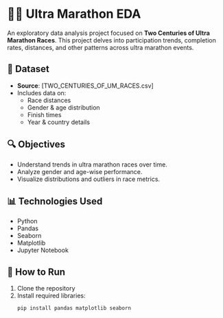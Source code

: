 # 🏃‍♂️ Ultra Marathon EDA

An exploratory data analysis project focused on **Two Centuries of Ultra Marathon Races**. This project delves into participation trends, completion rates, distances, and other patterns across ultra marathon events.

## 📁 Dataset
- **Source**: [TWO_CENTURIES_OF_UM_RACES.csv]
- Includes data on:
  - Race distances
  - Gender & age distribution
  - Finish times
  - Year & country details

## 🔍 Objectives
- Understand trends in ultra marathon races over time.
- Analyze gender and age-wise performance.
- Visualize distributions and outliers in race metrics.

## 📊 Technologies Used
- Python
- Pandas
- Seaborn
- Matplotlib
- Jupyter Notebook

## 🚀 How to Run
1. Clone the repository
2. Install required libraries:
   ```bash
   pip install pandas matplotlib seaborn
